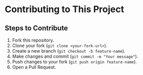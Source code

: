 # Contributing to This Project


## Steps to Contribute


1. Fork this repository. <br>
2. Clone your fork (`git clone <your-fork-url>`).<br>
3. Create a new branch (`git checkout -b feature-name`).<br>
4. Make changes and commit (`git commit -m "Your message"`).<br>
5. Push changes to your fork (`git push origin feature-name`).<br>
6. Open a Pull Request.<br>
